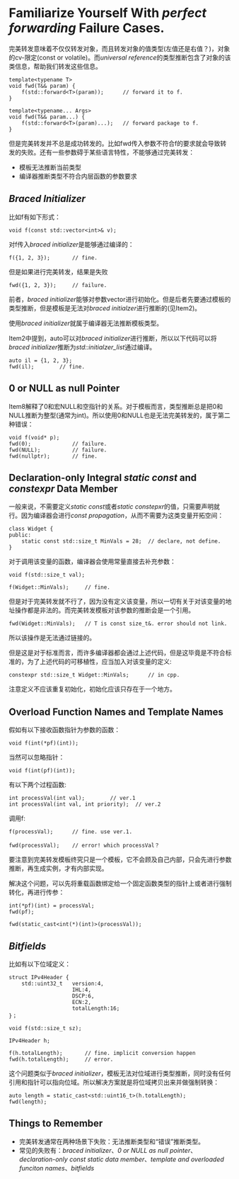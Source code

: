 # Familiarize Yourself With *perfect forwarding* Failure Cases.

完美转发意味着不仅仅转发对象，而且转发对象的值类型(左值还是右值？)，对象的cv-限定(const or volatile)。而*universal reference*的类型推断包含了对象的该类信息，帮助我们转发这些信息。

    template<typename T>
    void fwd(T&& param) {
        f(std::forward<T>(param));      // forward it to f.
    }

    template<typename... Args>
    void fwd(T&& param...) {
        f(std::forward<T>(param)...);   // forward package to f.
    }

但是完美转发并不总是成功转发的。比如fwd传入参数不符合f的要求就会导致转发的失败。还有一些参数碍于某些语言特性，不能够通过完美转发：

- 模板无法推断当前类型
- 编译器推断类型不符合内层函数的参数要求

## *Braced Initializer*

比如f有如下形式：

    void f(const std::vector<int>& v);

对f传入*braced initializer*是能够通过编译的：

    f({1, 2, 3});       // fine.

但是如果进行完美转发，结果是失败

    fwd({1, 2, 3});     // failure.

前者，*braced initializer*能够对参数vector<int>进行初始化。但是后者先要通过模板的类型推断，但是模板是无法对*braced initialzer*进行推断的(见Item2)。

使用*braced initializer*就属于编译器无法推断模板类型。

Item2中提到，auto可以对*braced initializer*进行推断，所以以下代码可以将*braced initializer*推断为*std::initialzer_list*通过编译。

    auto il = {1, 2, 3};
    fwd(il);        // fine.

## 0 or NULL as null Pointer

Item8解释了0和宏NULL和空指针的关系。对于模板而言，类型推断总是把0和NULL推断为整型(通常为int)。所以使用0和NULL也是无法完美转发的，属于第二种错误：

    void f(void* p);
    fwd(0);             // failure.
    fwd(NULL);          // failure.
    fwd(nullptr);       // fine.

## Declaration-only Integral *static const* and *constexpr* Data Member 

一般来说，不需要定义*static const*或者*static constepxr*的值，只需要声明就行。因为编译器会进行*const propagation*，从而不需要为这类变量开拓空间：

    class Widget {
    public:
        static const std::size_t MinVals = 28;  // declare, not define.
    }

对于调用该变量的函数，编译器会使用常量直接去补充参数：

    void f(std::size_t val);

    f(Widget::MinVals);     // fine.

但是对于完美转发就不行了，因为没有定义该变量，所以一切有关于对该变量的地址操作都是非法的。而完美转发模板对该参数的推断会是一个引用。

    fwd(Widget::MinVals);   // T is const size_t&. error should not link.

所以该操作是无法通过链接的。

但是这是对于标准而言，而许多编译器都会通过上述代码，但是这毕竟是不符合标准的，为了上述代码的可移植性，应当加入对该变量的定义:

    constexpr std::size_t Widget::MinVals;      // in cpp.

注意定义不应该重复初始化，初始化应该只存在于一个地方。

## Overload Function Names and Template Names

假如有以下接收函数指针为参数的函数：

    void f(int(*pf)(int));

当然可以忽略指针：

    void f(int(pf)(int));

有以下两个过程函数:

    int processVal(int val);        // ver.1
    int processVal(int val, int priority);  // ver.2

调用f:

    f(processVal);      // fine. use ver.1.

    fwd(processVal);    // error! which processVal？

要注意到完美转发模板终究只是一个模板，它不会顾及自己内部，只会先进行参数推断，再生成实例，才有内部实现。

解决这个问题，可以先将重载函数绑定给一个固定函数类型的指针上或者进行强制转化，再进行传参：

    int(*pf)(int) = processVal;
    fwd(pf);

    fwd(static_cast<int(*)(int)>(processVal));

## *Bitfields*

比如有以下位域定义：

    struct IPv4Header {
        std::uint32_t   version:4,
                        IHL:4,
                        DSCP:6,
                        ECN:2,
                        totalLength:16;
    }；

    void f(std::size_t sz);

    IPv4Header h;

    f(h.totalLength);       // fine. implicit conversion happen
    fwd(h.totalLength);     // error.

这个问题类似于*braced initializer*，模板无法对位域进行类型推断，同时没有任何引用和指针可以指向位域。所以解决方案就是将位域拷贝出来并做强制转换：

    auto length = static_cast<std::uint16_t>(h.totalLength);
    fwd(length);

## Things to Remember

- 完美转发通常在两种场景下失败：无法推断类型和“错误”推断类型。
- 常见的失败有：*braced initializer*、*0 or NULL as null pointer*、*declaration-only const static data member*、*template and overloaded funciton names*、*bitfields*